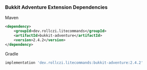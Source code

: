 ### Bukkit Adventure Extension Dependencies
Maven
```xml
<dependency>
    <groupId>dev.rollczi.litecommands</groupId>
    <artifactId>bukkit-adventure</artifactId>
    <version>2.4.2</version>
</dependency>
```
Gradle
```groovy
implementation 'dev.rollczi.litecommands:bukkit-adventure:2.4.2'
```
